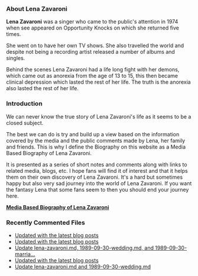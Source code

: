 ### About Lena Zavaroni

<p><strong>Lena Zavaroni</strong> was a singer who came to the public's attention in 1974 when see appeared on Opportunity Knocks on which she returned five times.</p>

<p>She went on to have her own TV shows. She also travelled the world and despite not being a recording artist released a number of albums and singles.</p>

<p>Behind the scenes Lena Zavaroni had a life long fight with her demons, which came out as anorexia from the age of 13 to 15, this then became clinical depression which lasted the rest of her life. The truth is the anorexia also lasted the rest of her life.</p>

### Introduction

<p>We can never know the true story of Lena Zavaroni's life as it seems to be a closed subject.</p>

<p>The best we can do is try and build up a view based on the information covered by the media and the public comments made by Lena, her family and friends. This is why I define the Biography on this website as a Media Based Biography of Lena Zavaroni.</p>

<p>It is presented as a series of short notes and comments along with links to related media, blogs, etc. I hope fans will find it of interest and that it helps them on their own discovery of Lena Zavaroni. It's a hard but sometimes happy but also very sad journey into the world of Lena Zavaroni. If you want the fantasy Lena that some fans seem to then you should end your journey here.</p>

<a href="https://fanzoflenazavaroni.github.io/biography/lena-zavaroni/"><strong>Media Based Biography of Lena Zavaroni</strong></a>

### Recently Commented Files

<!-- BLOG-POST-LIST:START -->
- [Updated with the latest blog posts](https://github.com/FanzOfLenaZavaroni/fanzoflenazavaroni.github.io/commit/368a86d6f6e2ed52a7688691eefecf8c93caeb2e)
- [Updated with the latest blog posts](https://github.com/FanzOfLenaZavaroni/fanzoflenazavaroni.github.io/commit/2c7edfcc92ee37abf10ccfe8b0b263bb84e7d9c4)
- [Update lena-zavaroni.md, 1989-09-30-wedding.md, and 1989-09-30-marria…](https://github.com/FanzOfLenaZavaroni/fanzoflenazavaroni.github.io/commit/f5069fba2c286eafb38f05ecb3288f9ee449c5b0)
- [Updated with the latest blog posts](https://github.com/FanzOfLenaZavaroni/fanzoflenazavaroni.github.io/commit/52aafa3ba92fd0fdc67a518d0371c2007c427521)
- [Update lena-zavaroni.md and 1989-09-30-wedding.md](https://github.com/FanzOfLenaZavaroni/fanzoflenazavaroni.github.io/commit/b9547e923c57da7cc404dbcc81bdcfe8f70e6d4c)
<!-- BLOG-POST-LIST:END -->
